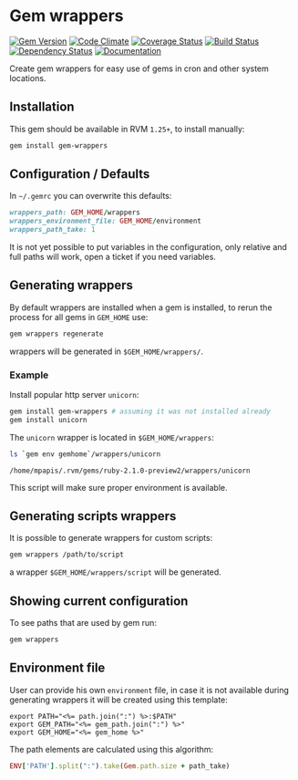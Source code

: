 # Gem wrappers

[![Gem Version](https://badge.fury.io/rb/gem-wrappers.png)](http://rubygems.org/gems/gem-wrappers)
[![Code Climate](https://codeclimate.com/github/rvm/gem-wrappers.png)](https://codeclimate.com/github/rvm/gem-wrappers)
[![Coverage Status](https://coveralls.io/repos/rvm/gem-wrappers/badge.png?branch=master)](https://coveralls.io/r/rvm/gem-wrappers?branch=master)
[![Build Status](https://travis-ci.org/rvm/gem-wrappers.png?branch=master)](https://travis-ci.org/rvm/gem-wrappers)
[![Dependency Status](https://gemnasium.com/rvm/gem-wrappers.png)](https://gemnasium.com/rvm/gem-wrappers)
[![Documentation](http://b.repl.ca/v1/yard-docs-blue.png)](http://rubydoc.info/gems/gem-wrappers/frames)

Create gem wrappers for easy use of gems in cron and other system locations.

## Installation

This gem should be available in RVM `1.25+`, to install manually:

```bash
gem install gem-wrappers
```

## Configuration / Defaults

In `~/.gemrc` you can overwrite this defaults:

```ruby
wrappers_path: GEM_HOME/wrappers
wrappers_environment_file: GEM_HOME/environment
wrappers_path_take: 1
```

It is not yet possible to put variables in the configuration,
only relative and full paths will work, open a ticket if you need variables.

## Generating wrappers

By default wrappers are installed when a gem is installed,
to rerun the process for all gems in `GEM_HOME` use:

```bash
gem wrappers regenerate
```

wrappers will be generated in `$GEM_HOME/wrappers/`.

### Example

Install popular http server `unicorn`:

```bash
gem install gem-wrappers # assuming it was not installed already
gem install unicorn
```

The `unicorn` wrapper is located in `$GEM_HOME/wrappers`:

```bash
ls `gem env gemhome`/wrappers/unicorn
```

```ssh
/home/mpapis/.rvm/gems/ruby-2.1.0-preview2/wrappers/unicorn
```

This script will make sure proper environment is available.

## Generating scripts wrappers

It is possible to generate wrappers for custom scripts:

```bash
gem wrappers /path/to/script
```

a wrapper `$GEM_HOME/wrappers/script` will be generated.

## Showing current configuration

To see paths that are used by gem run:

```bash
gem wrappers
```

## Environment file

User can provide his own `environment` file,
in case it is not available during generating wrappers it will be created using this template:

```erb
export PATH="<%= path.join(":") %>:$PATH"
export GEM_PATH="<%= gem_path.join(":") %>"
export GEM_HOME="<%= gem_home %>"
```

The path elements are calculated using this algorithm:

```ruby
ENV['PATH'].split(":").take(Gem.path.size + path_take)
```
